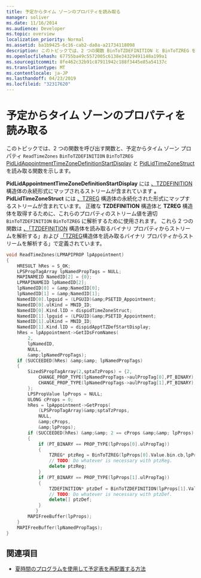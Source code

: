 ```yaml
---
title: 予定からタイム ゾーンのプロパティを読み取る
manager: soliver
ms.date: 11/16/2014
ms.audience: Developer
ms.topic: overview
localization_priority: Normal
ms.assetid: ba1b9425-6c16-cab2-da0a-a21734118098
description: このトピックでは、2 つの関数 BinToTZDEFINITION と BinToTZREG を呼び出して、予定からタイム ゾーン プロパティ PidLidAppointmentTimeZoneDefinitionStartDisplay と PidLidTimeZoneStruct を読み取る関数 ReadTimeZones を示します。
ms.openlocfilehash: 67755ba49c5572005c6138e34329491148a199a1
ms.sourcegitcommit: 8fe462c32b91c87911942c188f3445e85a54137c
ms.translationtype: MT
ms.contentlocale: ja-JP
ms.lasthandoff: 04/23/2019
ms.locfileid: "32317620"
---
```

# <a name="read-time-zone-properties-from-an-appointment"></a>予定からタイム ゾーンのプロパティを読み取る

このトピックでは、2 つの関数を呼び出す関数と、予定からタイム ゾーン プロパティ  `ReadTimeZones`  `BinToTZDEFINITION`  `BinToTZREG` [PidLidAppointmentTimeZoneDefinitionStartDisplay](https://msdn.microsoft.com/library/08239670-3211-420c-99d7-0056ed967cb8%28Office.15%29.aspx) と [PidLidTimeZoneStruct](https://msdn.microsoft.com/library/2acf0036-2f3e-4f90-8614-7aa667860f74%28Office.15%29.aspx)を読み取る関数を示します。
  
**PidLidAppointmentTimeZoneDefinitionStartDisplay** には [、TZDEFINITION](tzdefinition.md) 構造体の永続形式にマップされるストリームが含まれています **。PidLidTimeZoneStruct** には [、TZREG](tzreg.md) 構造体の永続化された形式にマップするストリームが含まれています。 正確な **TZDEFINITION** 構造体と **TZREG** 構造体を取得するために、これらのプロパティのストリーム値を適切  `BinToTZDEFINITION`  `BinToTZREG` に解析するために使用されます。 これら 2 つの関数は [、「TZDEFINITION](how-to-parse-stream-from-binary-property-to-read-tzdefinition-structure.md) 構造体を読み取るバイナリ プロパティからストリームを解析する」および [「TZREG](how-to-parse-a-stream-from-a-binary-property-to-read-the-tzreg-structure.md)構造体を読み取るバイナリ プロパティからストリームを解析する」で定義されています。 
  
```cpp
void ReadTimeZones(LPMAPIPROP lpAppointment) 
{ 
    HRESULT hRes = S_OK; 
    LPSPropTagArray lpNamedPropTags = NULL; 
    MAPINAMEID NamedID[2] = {0}; 
    LPMAPINAMEID lpNamedID[2]; 
    lpNamedID[0] = &amp;NamedID[0]; 
    lpNamedID[1] = &amp;NamedID[1]; 
    NamedID[0].lpguid = (LPGUID)&amp;PSETID_Appointment; 
    NamedID[0].ulKind = MNID_ID; 
    NamedID[0].Kind.lID = dispidTimeZoneStruct; 
    NamedID[1].lpguid = (LPGUID)&amp;PSETID_Appointment; 
    NamedID[1].ulKind = MNID_ID; 
    NamedID[1].Kind.lID = dispidApptTZDefStartDisplay; 
    hRes = lpAppointment->GetIDsFromNames( 
        2, 
        lpNamedID, 
        NULL, 
        &amp;lpNamedPropTags); 
    if (SUCCEEDED(hRes) &amp;&amp; lpNamedPropTags) 
    { 
        SizedSPropTagArray(2,sptaTzProps) = {2, 
            CHANGE_PROP_TYPE(lpNamedPropTags->aulPropTag[0],PT_BINARY), 
            CHANGE_PROP_TYPE(lpNamedPropTags->aulPropTag[1],PT_BINARY), 
        }; 
        LPSPropValue lpProps = NULL; 
        ULONG cProps = 0; 
        hRes = lpAppointment->GetProps( 
            (LPSPropTagArray)&amp;sptaTzProps, 
            NULL, 
            &amp;cProps, 
            &amp;lpProps); 
        if (SUCCEEDED(hRes) &amp;&amp; 2 == cProps &amp;&amp; lpProps) 
        { 
            if (PT_BINARY == PROP_TYPE(lpProps[0].ulPropTag)) 
            { 
                TZREG* ptzReg = BinToTZREG(lpProps[0].Value.bin.cb,lpProps[0].Value.bin.lpb); 
                // TODO: Do whatever is necessary with ptzReg. 
                delete ptzReg; 
            } 
            if (PT_BINARY == PROP_TYPE(lpProps[1].ulPropTag)) 
            { 
                TZDEFINITION* ptzDef = BinToTZDEFINITION(lpProps[1].Value.bin.cb,lpProps[1].Value.bin.lpb); 
                // TODO: Do whatever is necessary with ptzDef. 
                delete[] ptzDef; 
            } 
           } 
        MAPIFreeBuffer(lpProps); 
    } 
    MAPIFreeBuffer(lpNamedPropTags); 
}
```

## <a name="see-also"></a>関連項目

- [夏時間のプログラムを使用して予定表を再配置する方法](about-rebasing-calendars-programmatically-for-daylight-saving-time.md)


